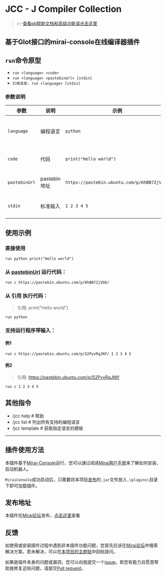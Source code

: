 # JCC - J Compiler Collection
> 👉[查看pb帮助文档和高级功能请点击这里](README_pb.md)

## 基于Glot接口的mirai-console在线编译器插件

## `run`命令原型
 - `run <language> <code>`
 - `run <language> <pastebinUrl> [stdin]`
 - `引用消息: run <language> [stdin]`
### 参数说明
| 参数 | 说明 | 示例 | 备注 |
| ---- | ---- | --- | --- |
| `language` | 编程语言 | `python` | 用`/jcc list`列出所有支持的语言 |
| `code` | 代码 | `print("Hello world")` | 要运行的代码，支持换行 |
| `pastebinUrl` | pastebin地址 | `https://pastebin.ubuntu.com/p/KhBB7ZjVbD/` | 需要在 [pastebin](https://pastebin.ubuntu.com/) 上传代码 | 
| `stdin` | 标准输入 | `1 2 3 4 5` | 可选 用于`scanf`之类 |

## 使用示例
### 直接使用
`run python print("Hello world")`

### 从 [pastebinUrl](https://pastebin.ubuntu.com/) 运行代码：
`run c https://pastebin.ubuntu.com/p/KhBB7ZjVbD/`

### 从 引用 执行代码：
> 引用: print("Hello world")

`run python`

### 支持运行程序带输入：
#### 例1
`run c https://pastebin.ubuntu.com/p/S2PyvRqJNf/ 1 2 3 4 5`

#### 例2
> 引用: https://pastebin.ubuntu.com/p/S2PyvRqJNf/

`run c 1 2 3 4 5`

## 其他指令
 - /jcc help    # 帮助
 - /jcc list    # 列出所有支持的编程语言
 - /jcc template <language>    # 获取指定语言的模板

---

## 插件使用方法
本插件基于[Mirai-Console](https://github.com/mamoe/mirai-console)运行，您可以通过阅读[Mirai用户手册](https://docs.mirai.mamoe.net/UserManual.html)来了解如何安装、启动机器人。

`MiraiConsole`成功启动后，只需要将本项目[发布](https://github.com/jie65535/mirai-console-jcc-plugin/releases)的`.jar`文件放入`.\plugins\`目录下即可加载插件。

## 发布地址
本插件在[Mirai论坛](https://mirai.mamoe.net/)发布，[点击这里](https://mirai.mamoe.net/topic/463/jcc-%E5%9F%BA%E4%BA%8Emirai-console%E7%9A%84%E5%9C%A8%E7%BA%BF%E7%BC%96%E8%AF%91%E6%8F%92%E4%BB%B6)查看

## 反馈
如使用或安装插件过程中遇到非本插件功能问题，您首先应该在[Mirai论坛](https://mirai.mamoe.net/)中搜索解决方案，若未解决，可以在[本项目的主题贴](https://mirai.mamoe.net/topic/463/jcc-%E5%9F%BA%E4%BA%8Emirai-console%E7%9A%84%E5%9C%A8%E7%BA%BF%E7%BC%96%E8%AF%91%E6%8F%92%E4%BB%B6)中回帖提问。

如果是插件本身的问题或漏洞，您可以向我提交一个[issue](https://github.com/jie65535/mirai-console-jcc-plugin/issues)。若您有能力且愿意帮助我修复这些问题，请提交[Pull request](https://github.com/jie65535/mirai-console-jcc-plugin/pulls)。
